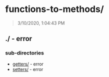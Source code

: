 # functions-to-methods/

> 3/10/2020, 1:04:43 PM 

## ./ - error


### sub-directories

* [getters/](./getters/REVIEW.md) - error
* [setters/](./setters/REVIEW.md) - error

